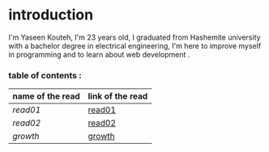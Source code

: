 # introduction
 I'm Yaseen Kouteh, I'm 23 years old, I graduated from Hashemite university with a bachelor degree in electrical engineering, I'm here to improve myself in programming  and to learn about web development .

 ### table of contents :
 
 **name of the read**   |   **link of the read**
 ----------------- |   --------
 *read01*            | [read01](read01.md)
 *read02*            |[read02](read02.md)
 *growth*            |[growth](growth.md)
 

